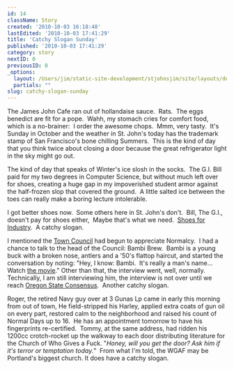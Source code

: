 ```yaml
---
id: 14
className: Story
created: '2010-10-03 16:18:48'
lastEdited: '2010-10-03 17:41:29'
title: 'Catchy Slogan Sunday'
published: '2010-10-03 17:41:29'
category: story
nextID: 0
previousID: 0
_options:
  layout: /Users/jim/static-site-development/stjohnsjim/site/layouts/default.static.ttml
  partials: ""
slug: catchy-slogan-sunday
---
```

<p >The James John Cafe ran out of hollandaise sauce.&nbsp; Rats.&nbsp; The eggs benedict are fit for a pope.&nbsp; Wahh, my stomach cries for comfort food, which is a no-brainer:&nbsp; I order the awesome chops.&nbsp; Mmm, very tasty. &nbsp;It's Sunday in October and the weather in St. John's today has the trademark stamp of San Francisco's bone chilling Summers.&nbsp; This is the kind of day that you think twice about closing a door because the great refrigerator light in the sky might go out.</p>

<p >The kind of day that speaks of Winter's ice slosh in the socks.&nbsp; The G.I. Bill paid for my two degrees in Computer Science, but without much left over for shoes, creating a huge gap in my impoverished student armor against the half-frozen slop that covered the ground. &nbsp;A little salted ice between the toes can really make a boring lecture intolerable.</p>

<p >I got better shoes now.&nbsp; Some others here in St. John's don't.&nbsp; Bill, The G.I., doesn't pay for shoes either,&nbsp; Maybe that's what we need.&nbsp; <a target="_blank" href="http://www.firesigntheatre.com/albums/album.php?album=sfi">Shoes for Industry</a>.&nbsp; A catchy slogan.</p>

<p >I mentioned the <a target="_blank" href="http://en.wikipedia.org/wiki/Pleasantville_(film)">Town Council</a> had begun to appreciate Normalcy.&nbsp; I had a chance to talk to the head of the Council: Bambi Brew.&nbsp; Bambi is a young buck with a broken nose, antlers and a '50's flattop haircut, and started the conversation by noting: &quot;Hey, I know: Bambi.&nbsp; It's really a man's name... Watch <a target="_blank" href="http://en.wikipedia.org/wiki/Bambi">the movie</a>.&quot; Other than that, the interview went, well, normally.&nbsp; Technically, I am still interviewing him, the interview is not over until we reach <a target="_blank" href="http://www.calvinwarr.com/marketing/361/leadership-by-consensus/">Oregon State Consensus</a>. &nbsp;Another catchy slogan.</p>

<p >Roger, the retired Navy guy over at 3 Gunas Lp came in early this morning from out of town, He field-stripped his Harley, applied extra coats of gun oil on every part, restored calm to the neighborhood and raised his count of Normal Days up to 16.&nbsp; He has an appointment tomorrow to have his fingerprints re-certified.&nbsp; Tommy, at the same address, had ridden his 1200cc crotch-rocket up the walkway to each door distributing literature for the Church of Who Gives a Fuck. &quot;<em>Honey, will you get the door? Ask him if it's terror or temptation today.</em>&quot;&nbsp; From what I'm told, the WGAF may be Portland's biggest church. It does have a catchy slogan.</p>












